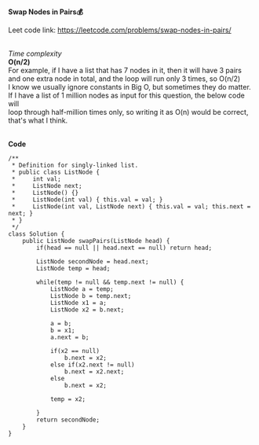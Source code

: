 **Swap Nodes in Pairs💰**<br>

Leet code link: https://leetcode.com/problems/swap-nodes-in-pairs/ <br><br>

*Time complexity*<br>
**O(n/2)**<br>
For example, if I have a list that has 7 nodes in it, then it will have 3 pairs and one extra node in total, and the loop will run only 3 times, so O(n/2) <br>
I know we usually ignore constants in Big O, but sometimes they do matter. If I have a list of 1 million nodes as input for this question, the below code will  
loop through half-million times only, so writing it as O(n) would be correct, that's what I think.<br><br>

**Code**<br>
```
/**
 * Definition for singly-linked list.
 * public class ListNode {
 *     int val;
 *     ListNode next;
 *     ListNode() {}
 *     ListNode(int val) { this.val = val; }
 *     ListNode(int val, ListNode next) { this.val = val; this.next = next; }
 * }
 */
class Solution {
    public ListNode swapPairs(ListNode head) {
        if(head == null || head.next == null) return head;
        
        ListNode secondNode = head.next;
        ListNode temp = head;
        
        while(temp != null && temp.next != null) {
            ListNode a = temp;
            ListNode b = temp.next;
            ListNode x1 = a;
            ListNode x2 = b.next;
            
            a = b;
            b = x1;
            a.next = b;
            
            if(x2 == null)
                b.next = x2;
            else if(x2.next != null)
                b.next = x2.next;
            else
                b.next = x2;
            
            temp = x2;
            
        }
        return secondNode;
    }
}
```
